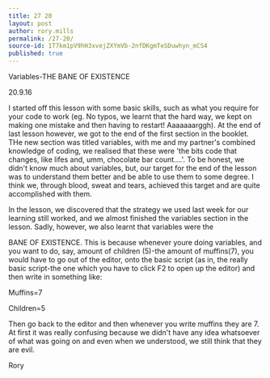 ```yaml
---
title: 27 20
layout: post
author: rory.mills
permalink: /27-20/
source-id: 1T7km1pV9hH3xvejZXYmVb-2nfDKgmTeSDuwhyn_mCS4
published: true
---
```

Variables-THE BANE OF EXISTENCE

20.9.16

I started off this lesson with some basic skills, such as what you require for your code to work (eg. No typos, we learnt that the hard way, we kept on making one mistake and then having to restart! Aaaaaaarggh). At the end of last lesson however, we got to the end of the first section in the booklet. THe new section was titled variables, with me and my partner's combined knowledge of coding, we realised that these were 'the bits code that changes, like lifes and, umm, chocolate bar count….'. To be honest, we didn't know much about variables, but, our target for the end of the lesson was to understand them better and be able to use them to some degree. I think we, through blood, sweat and tears, achieved this target and are quite accomplished with them.

In the lesson, we discovered that the strategy we used last week for our learning still worked, and we almost finished the variables section in the lesson. Sadly, however, we also learnt that variables were the

BANE OF EXISTENCE. This is because whenever youre doing variables, and you want to do, say, amount of children (5)-the amount of muffins(7), you would have to go out of the editor, onto the basic script (as in, the really basic script-the one which you have to click F2 to open up the editor) and then write in something like:

Muffins=7

Children=5

Then go back to the editor and then whenever you write muffins they are 7. At first it was really confusing because we didn't have any idea whatsoever of what was going on and even when we understood, we still think that they are evil.

Rory

